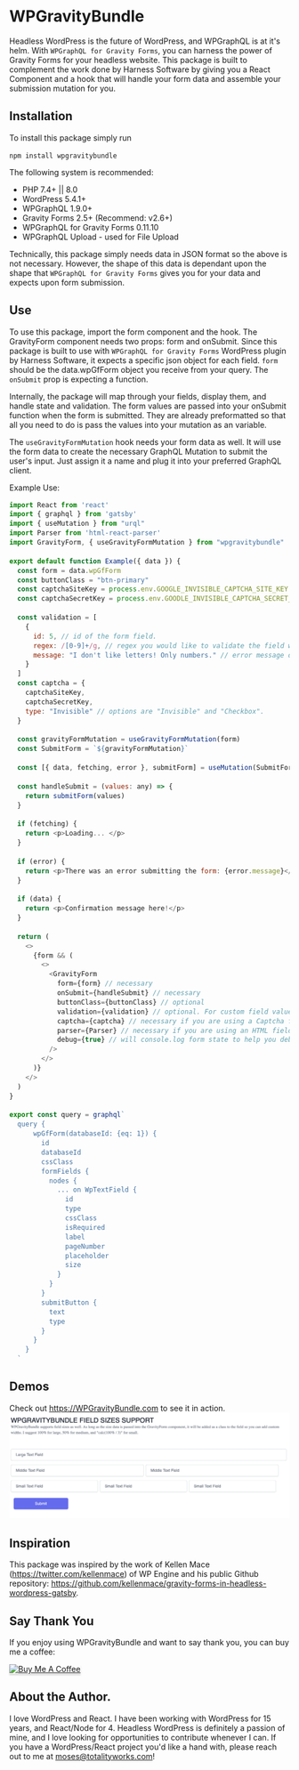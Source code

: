# WPGravityBundle

Headless WordPress is the future of WordPress, and WPGraphQL is at it's helm. With `WPGraphQL for Gravity Forms`, you can harness the power of Gravity Forms for your headless website. This package is built to complement the work done by Harness Software by giving you a React Component and a hook that will handle your form data and assemble your submission mutation for you.

## Installation

To install this package simply run

`npm install wpgravitybundle`

The following system is recommended:
- PHP 7.4+ || 8.0
- WordPress 5.4.1+
- WPGraphQL 1.9.0+
- Gravity Forms 2.5+ (Recommend: v2.6+)
- WPGraphQL for Gravity Forms 0.11.10
- WPGraphQL Upload - used for File Upload

Technically, this package simply needs data in JSON format so the above is not necessary. However, the shape of this data is dependant upon the shape that `WPGraphQL for Gravity Forms` gives you for your data and expects upon form submission.

## Use

To use this package, import the form component and the hook.
The GravityForm component needs two props: form and onSubmit.
Since this package is built to use with `WPGraphQL for Gravity Forms` WordPress plugin by Harness Software, it expects a specific json object for each field.
`form` should be the data.wpGfForm object you receive from your query.
The `onSubmit` prop is expecting a function.

Internally, the package will map through your fields, display them, and handle state and validation.
The form values are passed into your onSubmit function when the form is submitted.
They are already preformatted so that all you need to do is pass the values into your mutation as an variable.

The `useGravityFormMutation` hook needs your form data as well. It will use the form data to create the necessary GraphQL Mutation to submit the user's input. Just assign it a name and plug it into your preferred GraphQL client.

Example Use:

``` js
import React from 'react'
import { graphql } from 'gatsby'
import { useMutation } from "urql"
import Parser from 'html-react-parser'
import GravityForm, { useGravityFormMutation } from "wpgravitybundle"

export default function Example({ data }) {
  const form = data.wpGfForm
  const buttonClass = "btn-primary"
  const captchaSiteKey = process.env.GOOGLE_INVISIBLE_CAPTCHA_SITE_KEY
  const captchaSecretKey = process.env.GOODLE_INVISIBLE_CAPTCHA_SECRET_KEY

  const validation = [
    {
      id: 5, // id of the form field.
      regex: /[0-9]+/g, // regex you would like to validate the field with.
      message: "I don't like letters! Only numbers." // error message displayed if validation fails.
    }
  ]
  const captcha = { 
    captchaSiteKey, 
    captchaSecretKey,
    type: "Invisible" // options are "Invisible" and "Checkbox".
  }

  const gravityFormMutation = useGravityFormMutation(form)
  const SubmitForm = `${gravityFormMutation}`

  const [{ data, fetching, error }, submitForm] = useMutation(SubmitForm)

  const handleSubmit = (values: any) => {
    return submitForm(values)
  }

  if (fetching) {
    return <p>Loading... </p>
  }

  if (error) {
    return <p>There was an error submitting the form: {error.message}</p>
  }

  if (data) {
    return <p>Confirmation message here!</p>
  }

  return (
    <>
      {form && (
        <>
          <GravityForm
            form={form} // necessary
            onSubmit={handleSubmit} // necessary
            buttonClass={buttonClass} // optional
            validation={validation} // optional. For custom field value validation.
            captcha={captcha} // necessary if you are using a Captcha field.
            parser={Parser} // necessary if you are using an HTML field.
            debug={true} // will console.log form state to help you debug issues.
          />
        </>
      )}
    </>
  )
}

export const query = graphql`
  query {
      wpGfForm(databaseId: {eq: 1}) {
        id
        databaseId
        cssClass
        formFields {
          nodes {
            ... on WpTextField {
              id
              type
              cssClass
              isRequired
              label
              pageNumber
              placeholder
              size
            }
          }
        }
        submitButton {
          text
          type
        }
      }
    }
  `
```

## Demos

Check out https://WPGravityBundle.com to see it in action.
![Example Form](./imgs/example.png)


## Inspiration

This package was inspired by the work of Kellen Mace (https://twitter.com/kellenmace) of WP Engine and his public Github repository: https://github.com/kellenmace/gravity-forms-in-headless-wordpress-gatsby.

## Say Thank You

If you enjoy using WPGravityBundle and want to say thank you, you can buy me a coffee:

<a href="https://www.buymeacoffee.com/mosesintech" target="_blank"><img src="https://www.buymeacoffee.com/assets/img/custom_images/orange_img.png" alt="Buy Me A Coffee" style="height: 41px !important;width: 174px !important;box-shadow: 0px 3px 2px 0px rgba(190, 190, 190, 0.5) !important;-webkit-box-shadow: 0px 3px 2px 0px rgba(190, 190, 190, 0.5) !important;"></a>

## About the Author.

I love WordPress and React.
I have been working with WordPress for 15 years, and React/Node for 4.
Headless WordPress is definitely a passion of mine, and I love looking for opportunities to contribute whenever I can.
If you have a WordPress/React project you'd like a hand with, please reach out to me at moses@totalityworks.com!
